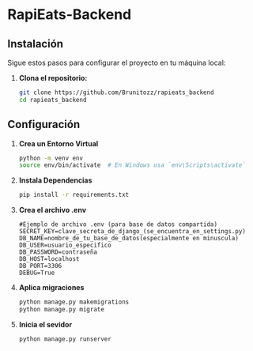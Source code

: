 # RapiEats-Backend

## Instalación

Sigue estos pasos para configurar el proyecto en tu máquina local:

1. **Clona el repositorio:**
   ```bash
   git clone https://github.com/Brunitozz/rapieats_backend
   cd rapieats_backend
## Configuración
1. **Crea un Entorno Virtual**
   ```bash
   python -m venv env
   source env/bin/activate  # En Windows usa `env\Scripts\activate`
2. **Instala Dependencias**
   ```bash
   pip install -r requirements.txt
3. **Crea el archivo .env**
   ```env
   #Ejemplo de archivo .env (para base de datos compartida)
   SECRET_KEY=clave_secreta_de_django_(se_encuentra_en_settings.py)
   DB_NAME=nombre_de_tu_base_de_datos(especialmente en minuscula)
   DB_USER=usuario_especifico
   DB_PASSWORD=contraseña
   DB_HOST=localhost
   DB_PORT=3306
   DEBUG=True
4. **Aplica migraciones**
   ```bash
   python manage.py makemigrations
   python manage.py migrate
5. **Inicia el sevidor**
   ```bash
   python manage.py runserver

